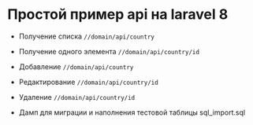 # Простой пример api на laravel 8

* Получение списка               `//domain/api/country`
* Получение одного элемента      `//domain/api/country/id`
* Добавление                     `//domain/api/country`
* Редактирование                 `//domain/api/country/id`
* Удаление                       `//domain/api/country/id`


* Дамп для миграции и наполнения тестовой таблицы sql_import.sql

